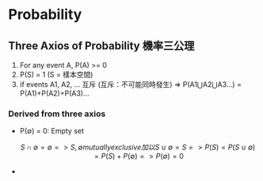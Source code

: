 # Probability

## Three Axios of Probability 機率三公理

1. For any event A, P(A) >= 0
2. P(S) = 1 (S = 樣本空間)
3. if events A1, A2, ... 互斥 (互斥：不可能同時發生) => P(A1⋃A2⋃A3...) = P(A1)+P(A2)+P(A3)...

### Derived from three axios

- P(∅) = 0: Empty set
  ```math
  S \cap ∅ = ∅ => S, ∅ mutually exclusive
  加以 S \cup ∅ = S
  => P(S) = P(S \cup ∅) = P(S) + P(∅)
  => P(∅) = 0
  ```
- 
  
  
